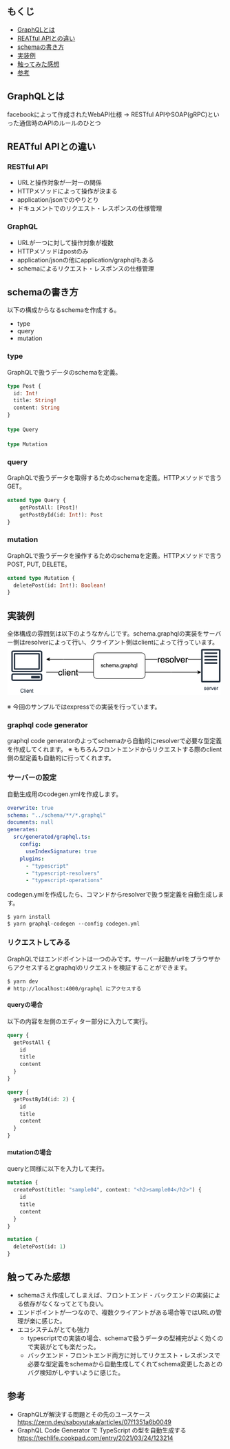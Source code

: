 ## もくじ
- [GraphQLとは](#GraphQLとは)
- [REATful&#32;APIとの違い](#reatful-apiとの違い)
- [schemaの書き方](#schemaの書き方)
- [実装例](#実装例)
- [触ってみた感想](#触ってみた感想)
- [参考](#参考)

## GraphQLとは
facebookによって作成されたWebAPI仕様 → RESTful APIやSOAP(gRPC)といった通信時のAPIのルールのひとつ

## REATful APIとの違い
### RESTful API
- URLと操作対象が一対一の関係
- HTTPメソッドによって操作が決まる
- application/jsonでのやりとり
- ドキュメントでのリクエスト・レスポンスの仕様管理

### GraphQL
- URLが一つに対して操作対象が複数
- HTTPメソッドはpostのみ
- application/jsonの他にapplication/graphqlもある
- schemaによるリクエスト・レスポンスの仕様管理

## schemaの書き方
以下の構成からなるschemaを作成する。
- type
- query
- mutation
### type
GraphQLで扱うデータのschemaを定義。

```graphql
type Post {
  id: Int!
  title: String!
  content: String
}

type Query

type Mutation

```

### query
GraphQLで扱うデータを取得するためのschemaを定義。HTTPメソッドで言うGET。

```graphql
extend type Query {
    getPostAll: [Post]!
    getPostById(id: Int!): Post
}
```

### mutation
GraphQLで扱うデータを操作するためのschemaを定義。HTTPメソッドで言うPOST, PUT, DELETE。

```graphql
extend type Mutation {
  deletePost(id: Int!): Boolean!
}
```

## 実装例
全体構成の雰囲気は以下のようなかんじです。schema.graphqlの実装をサーバー側はresolverによって行い、クライアント側はclientによって行っています。
<br>
![architecture.png](architecture.png)

※ 今回のサンプルではexpressでの実装を行っています。

### graphql code generator
graphql code generatorのよってschemaから自動的にresolverで必要な型定義を作成してくれます。
※ もちろんフロントエンドからリクエストする際のclient側の型定義も自動的に行ってくれます。

### サーバーの設定
自動生成用のcodegen.ymlを作成します。
```yml
overwrite: true
schema: "../schema/**/*.graphql"
documents: null
generates:
  src/generated/graphql.ts:
    config:
      useIndexSignature: true
    plugins:
      - "typescript"
      - "typescript-resolvers"
      - "typescript-operations"

```
codegen.ymlを作成したら、コマンドからresolverで扱う型定義を自動生成します。

```shell
$ yarn install
$ yarn graphql-codegen --config codegen.yml
```

### リクエストしてみる
GraphQLではエンドポイントは一つのみです。サーバー起動がurlをブラウザからアクセスするとgraphqlのリクエストを検証することができます。
```shell
$ yarn dev 
# http://localhost:4000/graphql にアクセスする
```

#### queryの場合
以下の内容を左側のエディター部分に入力して実行。
```graphql
query {
  getPostAll {
    id
    title
    content
  }
}
```
```graphql
query {
  getPostById(id: 2) {
    id
    title
    content
  }
}
```

#### mutationの場合
queryと同様に以下を入力して実行。
```graphql
mutation {
  createPost(title: "sample04", content: "<h2>sample04</h2>") {
    id
    title
    content
  }
}
```

```graphql
mutation {
  deletePost(id: 1)
}
```

## 触ってみた感想
- schemaさえ作成してしまえば、フロントエンド・バックエンドの実装による依存がなくなってとても良い。
- エンドポイントが一つなので、複数クライアントがある場合等ではURLの管理が楽に感じた。
- エコシステムがとても強力
  - typescriptでの実装の場合、schemaで扱うデータの型補完がよく効くので実装がとても楽だった。
  - バックエンド・フロントエンド両方に対してリクエスト・レスポンスで必要な型定義をschemaから自動生成してくれてschema変更したあとのバグ検知がしやすいように感じた。

## 参考
- GraphQLが解決する問題とその先のユースケース<br>
https://zenn.dev/saboyutaka/articles/07f1351a6b0049
- GraphQL Code Generator で TypeScript の型を自動生成する<br>
https://techlife.cookpad.com/entry/2021/03/24/123214
